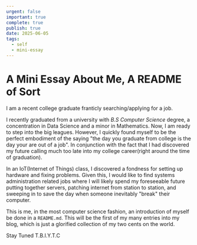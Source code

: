 ```yaml
---
urgent: false
important: true
complete: true
publish: true
date: 2025-06-05
tags:
  - self
  - mini-essay
---
```


# A Mini Essay About Me, A README of Sort

I am a recent college graduate franticly searching/applying for a job.

I recently graduated from a university with *B.S Computer Science* degree, a concentration in Data Science and a minor in Mathematics. Now, I am ready to step into the big leagues. However, I quickly found myself to be the perfect embodiment of the saying "the day you graduate from college is the day your are out of a job". In conjunction with the fact that I had discovered my future calling much too late into my college career(right around the time of graduation). 

In an IoT(Internet of Things) class, I discovered a fondness for setting up hardware and fixing problems. Given this, I would like to find systems administration related jobs where I will likely spend my foreseeable future putting together servers, patching internet from station to station, and sweeping in to save the day when someone inevitably "break" their computer.

This is me, in the most computer science fashion, an introduction of myself be done in a `README.md`. This will be the first of my many entries into my blog, which is just a glorified collection of my two cents on the world. 

Stay Tuned
T.B.I.Y.T.C


